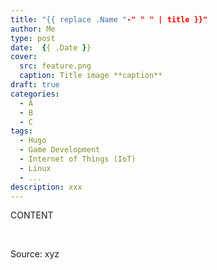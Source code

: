 ```yaml
---
title: "{{ replace .Name "-" " " | title }}"
author: Me
type: post
date:  {{ .Date }}
cover:
  src: feature.png
  caption: Title image **caption**
draft: true
categories:
  - A
  - B
  - C
tags:
  - Hugo
  - Game Development
  - Internet of Things (IoT)
  - Linux
  - ...
description: xxx
---
```


CONTENT

&nbsp;

Source: xyz
